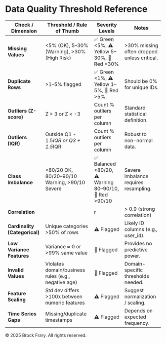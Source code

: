# Data Quality Threshold Reference

| Check / Dimension        | Threshold / Rule of Thumb                           | Severity Levels                              | Notes |
|---------------------------|-----------------------------------------------------|----------------------------------------------|-------|
| **Missing Values**        | <5% (OK), 5–30% (Warning), >30% (High Risk)         | ✅ Green <5%, ⚠️ Yellow 5–30%, 🔴 Red >30%     | >30% missing often dropped unless critical. |
| **Duplicate Rows**        | >1–5% flagged                                       | ✅ Green <1%, ⚠️ Yellow 1–5%, 🔴 Red >5%       | Should be 0% for unique IDs. |
| **Outliers (Z-score)**    | Z > 3 or Z < -3                                     | Count % outliers per column                   | Standard statistical definition. |
| **Outliers (IQR)**        | Outside Q1 - 1.5*IQR or Q3 + 1.5*IQR                | Count % outliers per column                   | Robust to non-normal data. |
| **Class Imbalance**       | <80/20 OK, 80/20–90/10 Warning, >90/10 Severe       | ✅ Balanced <80/20, ⚠️ Warning 80–90/10, 🔴 Red >90/10 | Severe imbalance requires resampling. |
| **Correlation**           | |r| > 0.9 (strong correlation)                      | ✅ Green <0.85, ⚠️ Yellow 0.85–0.9, 🔴 Red >0.9 | VIF >10 also indicates multicollinearity. |
| **Cardinality (Categorical)** | Unique categories >50% of rows                  | ⚠️ Flagged                                    | Likely ID columns (e.g., user_id). |
| **Low Variance Features** | Variance ≈ 0 or >99% same value                     | 🔴 Flagged                                    | Provides no predictive power. |
| **Invalid Values**        | Violates domain/business rules (e.g., negative age) | 🔴 Flagged                                    | Domain-specific thresholds needed. |
| **Feature Scaling**       | Std dev differs >100x between numeric features      | ⚠️ Flagged                                    | Suggest normalization / scaling. |
| **Time Series Gaps**      | Missing/duplicate timestamps                        | ⚠️ Flagged                                    | Depends on expected frequency. |

© 2025 Brock Frary. All rights reserved.